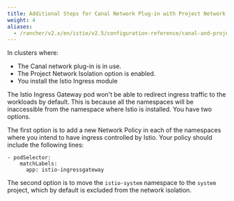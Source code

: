 ```yaml
---
title: Additional Steps for Canal Network Plug-in with Project Network Isolation
weight: 4
aliases:
  - /rancher/v2.x/en/istio/v2.5/configuration-reference/canal-and-project-network
---
```


In clusters where:

- The Canal network plug-in is in use.
- The Project Network Isolation option is enabled.
- You install the Istio Ingress module

The Istio Ingress Gateway pod won't be able to redirect ingress traffic to the workloads by default. This is because all the namespaces will be inaccessible from the namespace where Istio is installed. You have two options.

The first option is to add a new Network Policy in each of the namespaces where you intend to have ingress controlled by Istio. Your policy should include the following lines:

```
- podSelector:
    matchLabels:
      app: istio-ingressgateway
```

The second option is to move the `istio-system` namespace to the `system` project, which by default is excluded from the network isolation.